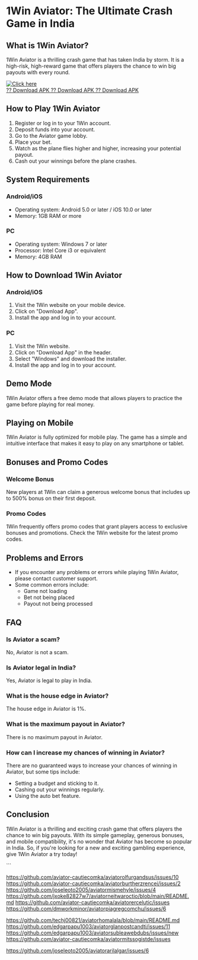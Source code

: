 # 1Win Aviator: The Ultimate Crash Game in India

## What is 1Win Aviator?

1Win Aviator is a thrilling crash game that has taken India by storm. It
is a high-risk, high-reward game that offers players the chance to win
big payouts with every round.

[![Click
here](https://readscoops.com/wp-content/uploads/2023/03/Readscoop-aviator-1-1.jpg)](https://traff.sbs/deff)\
[?? Download APK ?? Download APK ?? Download
APK](https://traff.sbs/deff)

## How to Play 1Win Aviator

1.  Register or log in to your 1Win account.
2.  Deposit funds into your account.
3.  Go to the Aviator game lobby.
4.  Place your bet.
5.  Watch as the plane flies higher and higher, increasing your
    potential payout.
6.  Cash out your winnings before the plane crashes.

## System Requirements

### Android/iOS

-   Operating system: Android 5.0 or later / iOS 10.0 or later
-   Memory: 1GB RAM or more

### PC

-   Operating system: Windows 7 or later
-   Processor: Intel Core i3 or equivalent
-   Memory: 4GB RAM

## How to Download 1Win Aviator

### Android/iOS

1.  Visit the 1Win website on your mobile device.
2.  Click on "Download App".
3.  Install the app and log in to your account.

### PC

1.  Visit the 1Win website.
2.  Click on "Download App" in the header.
3.  Select "Windows" and download the installer.
4.  Install the app and log in to your account.

## Demo Mode

1Win Aviator offers a free demo mode that allows players to practice the
game before playing for real money.

## Playing on Mobile

1Win Aviator is fully optimized for mobile play. The game has a simple
and intuitive interface that makes it easy to play on any smartphone or
tablet.

## Bonuses and Promo Codes

### Welcome Bonus

New players at 1Win can claim a generous welcome bonus that includes up
to 500% bonus on their first deposit.

### Promo Codes

1Win frequently offers promo codes that grant players access to
exclusive bonuses and promotions. Check the 1Win website for the latest
promo codes.

## Problems and Errors

-   If you encounter any problems or errors while playing 1Win Aviator,
    please contact customer support.
-   Some common errors include:
    -   Game not loading
    -   Bet not being placed
    -   Payout not being processed

## FAQ

### Is Aviator a scam?

No, Aviator is not a scam.

### Is Aviator legal in India?

Yes, Aviator is legal to play in India.

### What is the house edge in Aviator?

The house edge in Aviator is 1%.

### What is the maximum payout in Aviator?

There is no maximum payout in Aviator.

### How can I increase my chances of winning in Aviator?

There are no guaranteed ways to increase your chances of winning in
Aviator, but some tips include:

-   Setting a budget and sticking to it.
-   Cashing out your winnings regularly.
-   Using the auto bet feature.

## Conclusion

1Win Aviator is a thrilling and exciting crash game that offers players
the chance to win big payouts. With its simple gameplay, generous
bonuses, and mobile compatibility, it\'s no wonder that Aviator has
become so popular in India. So, if you\'re looking for a new and
exciting gambling experience, give 1Win Aviator a try today!

\`\`\`


https://github.com/aviator-cautiecomka/aviatorolfurgandsus/issues/10
https://github.com/aviator-cautiecomka/aviatorburtherzrencei/issues/2
https://github.com/joseleoto2005/aviatormismehyle/issues/4
https://github.com/jxoke82827w7/aviatorneitwaroctio/blob/main/README.md
https://github.com/aviator-cautiecomka/aviatorercelutic/issues
https://github.com/dmworkminor/aviatorpiagregcomchu/issues/6

https://github.com/techj00821/aviatorhomalala/blob/main/README.md
https://github.com/edgarpapu1003/aviatorglanpostcandti/issues/11
https://github.com/edgarpapu1003/aviatorsubleawebdubs/issues/new
https://github.com/aviator-cautiecomka/aviatormitssogistde/issues

https://github.com/joseleoto2005/aviatorarilalgar/issues/6
